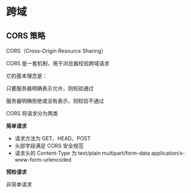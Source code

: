 # 跨域

## CORS 策略

CORS（Cross-Origin Resource Sharing）

CORS 是一套机制，用于浏览器校验跨域请求

它的基本理念是：

只要服务器明确表示允许，则校验通过

服务器明确拒绝或没有表示，则校验不通过

CORS 将请求分为两类

**简单请求**

- 请求方法为 GET、HEAD、POST
- 头部字段满足 CORS 安全规范
- 请求头的 Content-Type 为
  text/plain
  multipart/form-data
  application/x-www-form-urlencoded

**预检请求**

非简单请求
